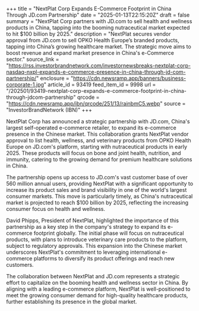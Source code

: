 +++
title = "NextPlat Corp Expands E-Commerce Footprint in China Through JD.com Partnership"
date = "2025-01-13T22:15:20Z"
draft = false
summary = "NextPlat Corp partners with JD.com to sell health and wellness products in China, tapping into the booming nutraceutical market expected to hit $100 billion by 2025."
description = "NextPlat secures vendor approval from JD.com to sell OPKO Health Europe’s branded products, tapping into China’s growing healthcare market. The strategic move aims to boost revenue and expand market presence in China's e-Commerce sector."
source_link = "https://rss.investorbrandnetwork.com/investornewsbreaks-nextplat-corp-nasdaq-nxpl-expands-e-commerce-presence-in-china-through-jd-com-partnership/"
enclosure = "https://cdn.newsramp.app/banners/business-corporate-1.jpg"
article_id = 93419
feed_item_id = 9998
url = "/202501/93419-nextplat-corp-expands-e-commerce-footprint-in-china-through-jdcom-partnership"
qrcode = "https://cdn.newsramp.app/ibn/qrcode/251/13/rainbmC5.webp"
source = "InvestorBrandNetwork (IBN)"
+++

<p>NextPlat Corp has announced a strategic partnership with JD.com, China's largest self-operated e-commerce retailer, to expand its e-commerce presence in the Chinese market. This collaboration grants NextPlat vendor approval to list health, wellness, and veterinary products from OPKO Health Europe on JD.com's platform, starting with nutraceutical products in early 2025. These products will focus on bone and joint health, nutrition, and immunity, catering to the growing demand for premium healthcare solutions in China.</p><p>The partnership opens up access to JD.com's vast customer base of over 560 million annual users, providing NextPlat with a significant opportunity to increase its product sales and brand visibility in one of the world's largest consumer markets. This move is particularly timely, as China's nutraceutical market is projected to reach $100 billion by 2025, reflecting the increasing consumer focus on health and wellness.</p><p>David Phipps, President of NextPlat, highlighted the importance of this partnership as a key step in the company's strategy to expand its e-commerce footprint globally. The initial phase will focus on nutraceutical products, with plans to introduce veterinary care products to the platform, subject to regulatory approvals. This expansion into the Chinese market underscores NextPlat's commitment to leveraging international e-commerce platforms to diversify its product offerings and reach new customers.</p><p>The collaboration between NextPlat and JD.com represents a strategic effort to capitalize on the booming health and wellness sector in China. By aligning with a leading e-commerce platform, NextPlat is well-positioned to meet the growing consumer demand for high-quality healthcare products, further establishing its presence in the global market.</p>